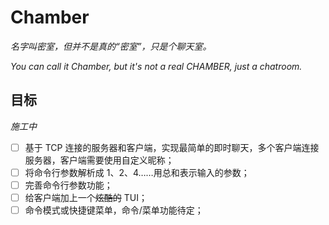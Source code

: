 # Chamber

*名字叫密室，但并不是真的“密室”，只是个聊天室。*

*You can call it Chamber, but it's not a real CHAMBER, just a chatroom.*

## 目标

*施工中*

- [ ] 基于 TCP 连接的服务器和客户端，实现最简单的即时聊天，多个客户端连接服务器，客户端需要使用自定义昵称；
- [ ] 将命令行参数解析成 1、2、4……用总和表示输入的参数；
- [ ] 完善命令行参数功能；
- [ ] 给客户端加上一个~~炫酷的~~ TUI；
- [ ] 命令模式或快捷键菜单，命令/菜单功能待定；